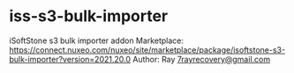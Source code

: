 # iss-s3-bulk-importer
iSoftStone s3 bulk importer addon
Marketplace: https://connect.nuxeo.com/nuxeo/site/marketplace/package/isoftstone-s3-bulk-importer?version=2021.20.0
Author: Ray <7rayrecovery@gmail.com>
